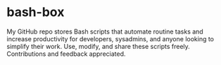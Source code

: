 # bash-box
My GitHub repo stores Bash scripts that automate routine tasks and increase productivity for developers, sysadmins, and anyone looking to simplify their work. Use, modify, and share these scripts freely. Contributions and feedback appreciated.
